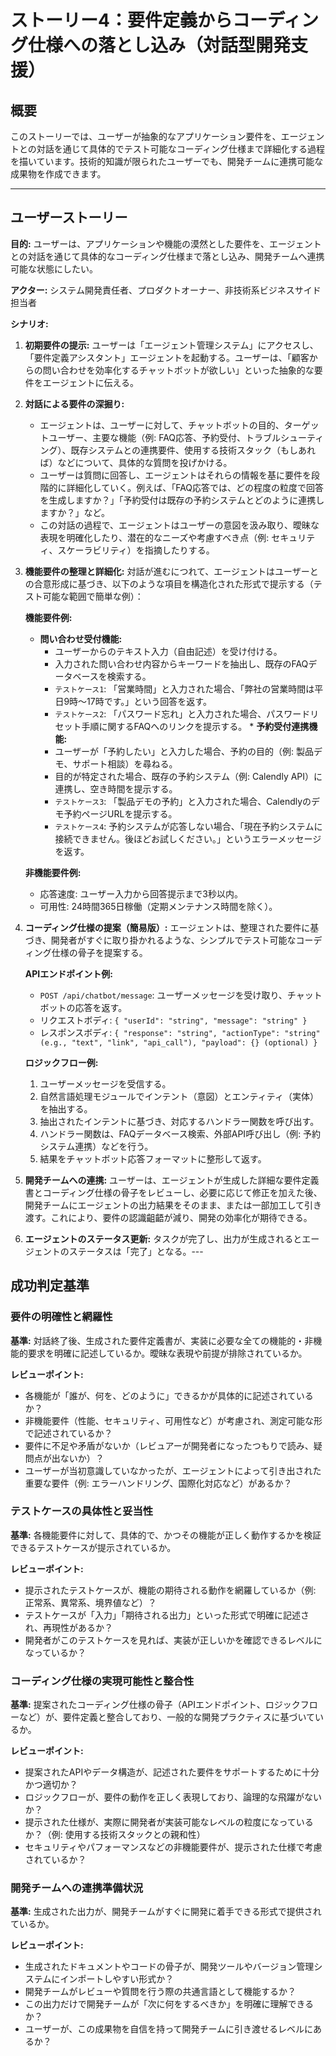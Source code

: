 # ストーリー4：要件定義からコーディング仕様への落とし込み（対話型開発支援）

## 概要

このストーリーでは、ユーザーが抽象的なアプリケーション要件を、エージェントとの対話を通じて具体的でテスト可能なコーディング仕様まで詳細化する過程を描いています。技術的知識が限られたユーザーでも、開発チームに連携可能な成果物を作成できます。

---

## ユーザーストーリー

**目的:** ユーザーは、アプリケーションや機能の漠然とした要件を、エージェントとの対話を通じて具体的なコーディング仕様まで落とし込み、開発チームへ連携可能な状態にしたい。

**アクター:** システム開発責任者、プロダクトオーナー、非技術系ビジネスサイド担当者

**シナリオ:**

1.  **初期要件の提示:** ユーザーは「エージェント管理システム」にアクセスし、「要件定義アシスタント」エージェントを起動する。ユーザーは、「顧客からの問い合わせを効率化するチャットボットが欲しい」といった抽象的な要件をエージェントに伝える。

2.  **対話による要件の深掘り:**
    * エージェントは、ユーザーに対して、チャットボットの目的、ターゲットユーザー、主要な機能（例: FAQ応答、予約受付、トラブルシューティング）、既存システムとの連携要件、使用する技術スタック（もしあれば）などについて、具体的な質問を投げかける。
    * ユーザーは質問に回答し、エージェントはそれらの情報を基に要件を段階的に詳細化していく。例えば、「FAQ応答では、どの程度の粒度で回答を生成しますか？」「予約受付は既存の予約システムとどのように連携しますか？」など。
    * この対話の過程で、エージェントはユーザーの意図を汲み取り、曖昧な表現を明確化したり、潜在的なニーズや考慮すべき点（例: セキュリティ、スケーラビリティ）を指摘したりする。

3.  **機能要件の整理と詳細化:** 対話が進むにつれて、エージェントはユーザーとの合意形成に基づき、以下のような項目を構造化された形式で提示する（テスト可能な範囲で簡単な例）：

    **機能要件例:**
    * **問い合わせ受付機能:**
        * ユーザーからのテキスト入力（自由記述）を受け付ける。
        * 入力された問い合わせ内容からキーワードを抽出し、既存のFAQデータベースを検索する。
        * `テストケース1`: 「営業時間」と入力された場合、「弊社の営業時間は平日9時～17時です。」という回答を返す。
        * `テストケース2`: 「パスワード忘れ」と入力された場合、パスワードリセット手順に関するFAQへのリンクを提示する。    * **予約受付連携機能:**
        * ユーザーが「予約したい」と入力した場合、予約の目的（例: 製品デモ、サポート相談）を尋ねる。
        * 目的が特定された場合、既存の予約システム（例: Calendly API）に連携し、空き時間を提示する。
        * `テストケース3`: 「製品デモの予約」と入力された場合、Calendlyのデモ予約ページURLを提示する。
        * `テストケース4`: 予約システムが応答しない場合、「現在予約システムに接続できません。後ほどお試しください。」というエラーメッセージを返す。

    **非機能要件例:**
    * 応答速度: ユーザー入力から回答提示まで3秒以内。
    * 可用性: 24時間365日稼働（定期メンテナンス時間を除く）。

4.  **コーディング仕様の提案（簡易版）:** エージェントは、整理された要件に基づき、開発者がすぐに取り掛かれるような、シンプルでテスト可能なコーディング仕様の骨子を提案する。

    **APIエンドポイント例:**
    * `POST /api/chatbot/message`: ユーザーメッセージを受け取り、チャットボットの応答を返す。
    * リクエストボディ: `{ "userId": "string", "message": "string" }`
    * レスポンスボディ: `{ "response": "string", "actionType": "string" (e.g., "text", "link", "api_call"), "payload": {} (optional) }`

    **ロジックフロー例:**
    1.  ユーザーメッセージを受信する。
    2.  自然言語処理モジュールでインテント（意図）とエンティティ（実体）を抽出する。
    3.  抽出されたインテントに基づき、対応するハンドラー関数を呼び出す。
    4.  ハンドラー関数は、FAQデータベース検索、外部API呼び出し（例: 予約システム連携）などを行う。
    5.  結果をチャットボット応答フォーマットに整形して返す。

5.  **開発チームへの連携:** ユーザーは、エージェントが生成した詳細な要件定義書とコーディング仕様の骨子をレビューし、必要に応じて修正を加えた後、開発チームにエージェントの出力結果をそのまま、または一部加工して引き渡す。これにより、要件の認識齟齬が減り、開発の効率化が期待できる。

6.  **エージェントのステータス更新:** タスクが完了し、出力が生成されるとエージェントのステータスは「完了」となる。---

## 成功判定基準

### 要件の明確性と網羅性
**基準:** 対話終了後、生成された要件定義書が、実装に必要な全ての機能的・非機能的要求を明確に記述しているか。曖昧な表現や前提が排除されているか。

**レビューポイント:**
- 各機能が「誰が、何を、どのように」できるかが具体的に記述されているか？
- 非機能要件（性能、セキュリティ、可用性など）が考慮され、測定可能な形で記述されているか？
- 要件に不足や矛盾がないか（レビュアーが開発者になったつもりで読み、疑問点が出ないか）？
- ユーザーが当初意識していなかったが、エージェントによって引き出された重要な要件（例: エラーハンドリング、国際化対応など）があるか？

### テストケースの具体性と妥当性
**基準:** 各機能要件に対して、具体的で、かつその機能が正しく動作するかを検証できるテストケースが提示されているか。

**レビューポイント:**
- 提示されたテストケースが、機能の期待される動作を網羅しているか（例: 正常系、異常系、境界値など）？
- テストケースが「入力」「期待される出力」といった形式で明確に記述され、再現性があるか？
- 開発者がこのテストケースを見れば、実装が正しいかを確認できるレベルになっているか？

### コーディング仕様の実現可能性と整合性
**基準:** 提案されたコーディング仕様の骨子（APIエンドポイント、ロジックフローなど）が、要件定義と整合しており、一般的な開発プラクティスに基づいているか。

**レビューポイント:**
- 提案されたAPIやデータ構造が、記述された要件をサポートするために十分かつ適切か？
- ロジックフローが、要件の動作を正しく表現しており、論理的な飛躍がないか？
- 提示された仕様が、実際に開発者が実装可能なレベルの粒度になっているか？（例: 使用する技術スタックとの親和性）
- セキュリティやパフォーマンスなどの非機能要件が、提示された仕様で考慮されているか？

### 開発チームへの連携準備状況
**基準:** 生成された出力が、開発チームがすぐに開発に着手できる形式で提供されているか。

**レビューポイント:**
- 生成されたドキュメントやコードの骨子が、開発ツールやバージョン管理システムにインポートしやすい形式か？
- 開発チームがレビューや質問を行う際の共通言語として機能するか？
- この出力だけで開発チームが「次に何をするべきか」を明確に理解できるか？
- ユーザーが、この成果物を自信を持って開発チームに引き渡せるレベルにあるか？